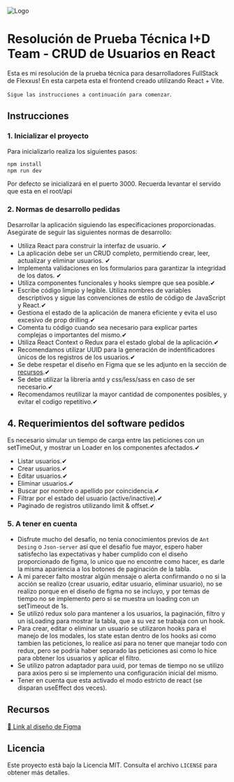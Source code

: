 ![Logo](https://flexxus.com.ar/wp-content/uploads/elementor/thumbs/logo-flexxus-header-pv8liah8khv6xfynvz03so9v98sk2tr50hts9we7dk.png)
# Resolución de Prueba Técnica I+D Team - CRUD de Usuarios en React

Esta es mi resolución de la prueba técnica para desarrolladores FullStack de Flexxus! 
En esta carpeta esta el frontend creado utilizando React + Vite. 


`Sigue las instrucciones a continuación para comenzar`.


## Instrucciones

### 1. Inicializar el proyecto

Para inicializarlo realiza los siguientes pasos:

```bash
npm install
npm run dev
```
Por defecto se inicializará en el puerto 3000.
Recuerda levantar el servido que esta en el root/api

### 2. Normas de desarrollo pedidas

Desarrollar la aplicación siguiendo las especificaciones proporcionadas. Asegúrate de seguir las siguientes normas de desarrollo:

- Utiliza React para construir la interfaz de usuario.  ✔
- La aplicación debe ser un CRUD completo, permitiendo crear, leer, actualizar y eliminar usuarios. ✔
- Implementa validaciones en los formularios para garantizar la integridad de los datos. ✔
- Utiliza componentes funcionales y hooks siempre que sea posible.✔
- Escribe código limpio y legible. Utiliza nombres de variables descriptivos y sigue las convenciones de estilo de código de JavaScript y React.✔
- Gestiona el estado de la aplicación de manera eficiente y evita el uso excesivo de prop drilling.✔
- Comenta tu código cuando sea necesario para explicar partes complejas o importantes del mismo.✔
- Utiliza React Context o Redux para el estado global de la aplicación.✔
- Recomendamos utilizar UUID para la generación de indentificadores únicos de los registros de los usuarios.✔
- Se debe respetar el diseño en Figma que se les adjunto en la sección de [recursos](#sources).✔
- Se debe utilizar la librería antd y css/less/sass en caso de ser necesario.✔
- Recomendamos reutilizar la mayor cantidad de componentes posibles, y evitar el codigo repetitivo.✔

## 4. Requerimientos del software pedidos

Es necesario simular un tiempo de carga entre las peticiones con un setTimeOut, y mostrar un Loader en los componentes afectados.✔

- Listar usuarios.✔
- Crear usuarios.✔
- Editar usuarios.✔
- Eliminar usuarios.✔
- Buscar por nombre o apellido por coincidencia.✔
- Filtrar por el estado del usuario (active/inactive).✔
- Paginado de registros utilizando limit & offset.✔

### 5. A tener en cuenta

- Disfrute mucho del desafío, no tenia conocimientos previos de `Ant Desing` o `Json-server` así que el desafío fue mayor, espero haber satisfecho las expectativas y haber cumplido con el diseño proporcionado de figma, lo unico que no encontre como hacer, es darle la misma apariencia a los botones de paginación de la tabla.
- A mi parecer falto mostrar algún mensaje o alerta confirmando o no si la acción se realizo (crear usuario, editar usuario, eliminar usuario), no se realizo porque en el diseño de figma no se incluyo, y por temas de tiempo no se implemento pero si se muestra un loading con un setTimeout de 1s.
- Se utilizó redux solo para mantener a los usuarios, la paginación, filtro y un isLoading para mostrar la tabla, que a su vez se trabaja con un hook.
- Para crear, editar o eliminar un usuario se utilizaron hooks para el manejo de los modales, los state estan dentro de los hooks asi como tambien las peticiones, lo realice así para no tener que manejar todo con redux, pero se podría haber separado las peticiones asi como lo hice para obtener los usuarios y aplicar el filtro.
- Se utilizo patron adaptador para uuid, por temas de tiempo no se utilizo para axios pero si se implemento una configuración inicial del mismo.
- Tener en cuenta que esta activado el modo estricto de react (se disparan useEffect dos veces).

<a id="sources"></a>
## Recursos 
[🎨 Link al diseño de Figma](https://shorturl.at/rwxV4)

## Licencia
Este proyecto está bajo la Licencia MIT. Consulta el archivo `LICENSE` para obtener más detalles.



